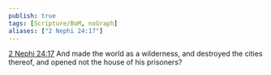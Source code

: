 ```yaml
---
publish: true
tags: [Scripture/BoM, noGraph]
aliases: ["2 Nephi 24:17"]
---
```

[2 Nephi 24:17](https://churchofjesuschrist.org/study/scriptures/bofm/2-ne/24?lang=eng&id=p17#p17) And made the world as a wilderness, and destroyed the cities thereof, and opened not the house of his prisoners?
